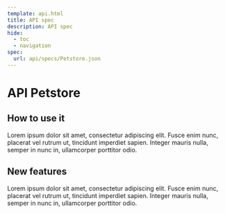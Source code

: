 ```yaml
---
template: api.html
title: API spec
description: API spec
hide:
  - toc
  - navigation
spec:
  url: api/specs/Petstore.json
---
```


# API Petstore

## How to use it

Lorem ipsum dolor sit amet, consectetur adipiscing elit.
Fusce enim nunc, placerat vel rutrum ut, tincidunt imperdiet sapien.
Integer mauris nulla, semper in nunc in, ullamcorper porttitor odio. 

## New features

Lorem ipsum dolor sit amet, consectetur adipiscing elit.
Fusce enim nunc, placerat vel rutrum ut, tincidunt imperdiet sapien.
Integer mauris nulla, semper in nunc in, ullamcorper porttitor odio. 
